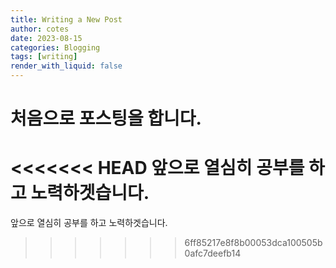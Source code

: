 ```yaml
---
title: Writing a New Post
author: cotes
date: 2023-08-15
categories: Blogging
tags: [writing]
render_with_liquid: false
---
```


# 처음으로 포스팅을 합니다.

<<<<<<< HEAD
앞으로 열심히 공부를 하고 노력하겟습니다.
=======
앞으로 열심히 공부를 하고 노력하겟습니다.
>>>>>>> 6ff85217e8f8b00053dca100505b0afc7deefb14
